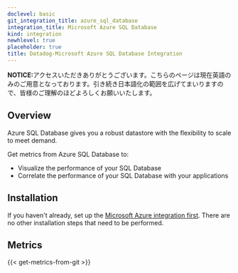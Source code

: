 ```yaml
---
doclevel: basic
git_integration_title: azure_sql_database
integration_title: Microsoft Azure SQL Database
kind: integration
newhlevel: true
placeholder: true
title: Datadog-Microsoft Azure SQL Database Integration
---
```


<div class='alert alert-info'><strong>NOTICE:</strong>アクセスいただきありがとうございます。こちらのページは現在英語のみのご用意となっております。引き続き日本語化の範囲を広げてまいりますので、皆様のご理解のほどよろしくお願いいたします。</div>



## Overview
Azure SQL Database gives you a robust datastore with the flexibility to scale to meet demand.

Get metrics from Azure SQL Database to:

* Visualize the performance of your SQL Database
* Correlate the performance of your SQL Database with your applications

## Installation

If you haven't already, set up the [Microsoft Azure integration first](/integrations/azure). There are no other installation steps that need to be performed.

## Metrics

{{< get-metrics-from-git >}}
